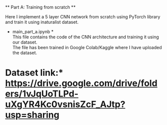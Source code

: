 ** Part A: Training from scratch **

Here I implement a 5 layer CNN network from scratch using PyTorch library and train it using inaturalist dataset. <br>

* main_part_a.ipynb * <br>
This file contains the code of the CNN architecture and training it using our dataset. <br>
The file has been trained in Google Colab/Kaggle where I have uploaded the dataset. <br>
# Dataset link:*  https://drive.google.com/drive/folders/1vJqUoTLPd-uXgYR4Kc0vsnisZcF_AJtp?usp=sharing
